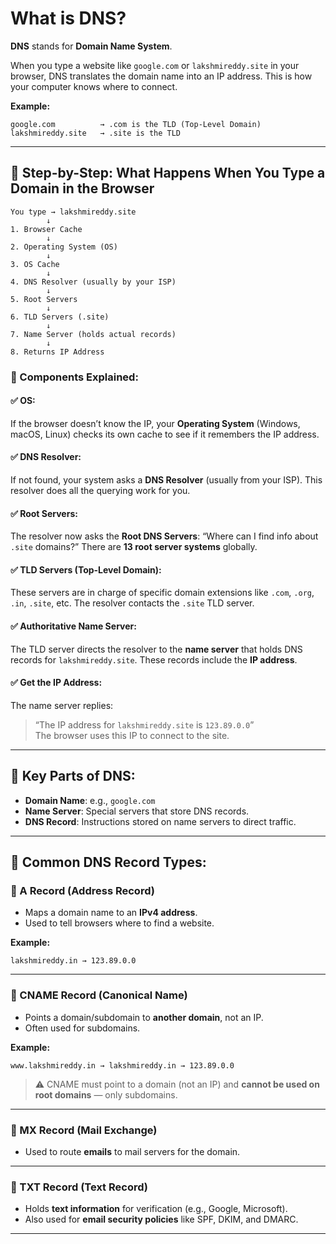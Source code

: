 
# What is DNS?

**DNS** stands for **Domain Name System**.

When you type a website like `google.com` or `lakshmireddy.site` in your browser, DNS translates the domain name into an IP address. This is how your computer knows where to connect.

**Example:**
```
google.com          → .com is the TLD (Top-Level Domain)
lakshmireddy.site   → .site is the TLD
```

---

## 🔁 Step-by-Step: What Happens When You Type a Domain in the Browser

```
You type → lakshmireddy.site
        ↓
1. Browser Cache
        ↓
2. Operating System (OS)
        ↓
3. OS Cache
        ↓
4. DNS Resolver (usually by your ISP)
        ↓
5. Root Servers
        ↓
6. TLD Servers (.site)
        ↓
7. Name Server (holds actual records)
        ↓
8. Returns IP Address
```

### 🧩 Components Explained:

#### ✅ OS:
If the browser doesn’t know the IP, your **Operating System** (Windows, macOS, Linux) checks its own cache to see if it remembers the IP address.

#### ✅ DNS Resolver:
If not found, your system asks a **DNS Resolver** (usually from your ISP). This resolver does all the querying work for you.

#### ✅ Root Servers:
The resolver now asks the **Root DNS Servers**: “Where can I find info about `.site` domains?” There are **13 root server systems** globally.

#### ✅ TLD Servers (Top-Level Domain):
These servers are in charge of specific domain extensions like `.com`, `.org`, `.in`, `.site`, etc. The resolver contacts the `.site` TLD server.

#### ✅ Authoritative Name Server:
The TLD server directs the resolver to the **name server** that holds DNS records for `lakshmireddy.site`. These records include the **IP address**.

#### ✅ Get the IP Address:
The name server replies:  
> “The IP address for `lakshmireddy.site` is `123.89.0.0`”  
The browser uses this IP to connect to the site.

---

## 🔑 Key Parts of DNS:

- **Domain Name**: e.g., `google.com`
- **Name Server**: Special servers that store DNS records.
- **DNS Record**: Instructions stored on name servers to direct traffic.

---

## 🧾 Common DNS Record Types:

### 📌 A Record (Address Record)
- Maps a domain name to an **IPv4 address**.
- Used to tell browsers where to find a website.

**Example:**
```
lakshmireddy.in → 123.89.0.0
```

---

### 📌 CNAME Record (Canonical Name)
- Points a domain/subdomain to **another domain**, not an IP.
- Often used for subdomains.

**Example:**
```
www.lakshmireddy.in → lakshmireddy.in → 123.89.0.0
```

> ⚠️ CNAME must point to a domain (not an IP) and **cannot be used on root domains** — only subdomains.

---

### 📌 MX Record (Mail Exchange)
- Used to route **emails** to mail servers for the domain.

---

### 📌 TXT Record (Text Record)
- Holds **text information** for verification (e.g., Google, Microsoft).
- Also used for **email security policies** like SPF, DKIM, and DMARC.

---

